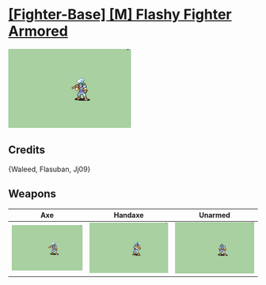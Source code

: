 # [\[Fighter-Base\] \[M\] Flashy Fighter Armored](./%5BFighter-Base%5D%20%5BM%5D%20Flashy%20Fighter%20Armored)

<img src="./3.%20Axe/Axe_000.png" alt="[Fighter-Base] [M] Flashy Fighter Armored standing" />

## Credits

{Waleed, Flasuban, Jj09}

## Weapons


|Axe |Handaxe |Unarmed |
|  :---: | :---: | :---: |
| <img alt="Axe animation" src="./3.%20Axe/Axe.gif" /> | <img alt="Handaxe animation" src="./4.%20Handaxe/Handaxe.gif" /> | <img alt="Unarmed animation" src="./8.%20Unarmed/Unarmed.gif" /> |
